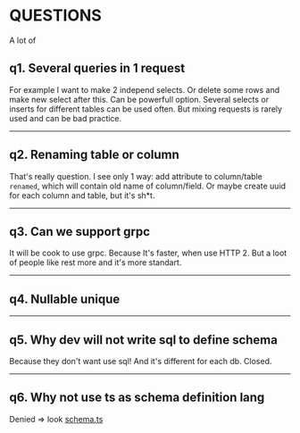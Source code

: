 # QUESTIONS
A lot of

## q1. Several queries in 1 request
For example I want to make 2 independ selects.
Or delete some rows and make new select after this.
Can be powerfull option. Several selects or inserts for different tables can be used often. But mixing requests is rarely used and can be bad practice.

---
## q2. Renaming table or column
That's really question. I see only 1 way: add attribute to column/table `renamed`, which will contain old name of column/field. Or maybe create uuid for each column and table, but it's sh*t.

---
## q3. Can we support grpc
It will be cook to use grpc. Because It's faster, when use HTTP 2. But a loot of people like rest more and it's more standart.

---
## q4. Nullable unique

---
## q5. Why dev will not write sql to define schema
Because they don't want use sql! And it's different for each db.
Closed.

---
## q6. Why not use ts as schema definition lang
Denied => look [schema.ts](./schema/schema.ts)